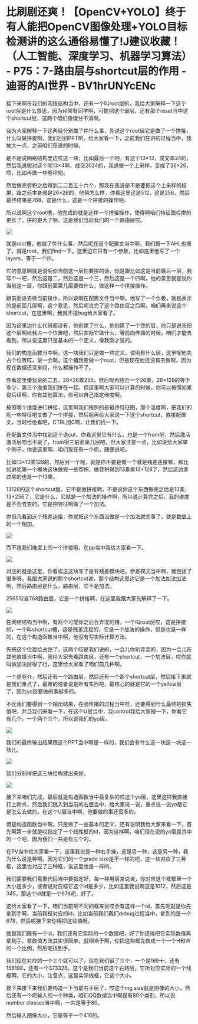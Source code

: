 # 比刷剧还爽！【OpenCV+YOLO】终于有人能把OpenCV图像处理+YOLO目标检测讲的这么通俗易懂了!J建议收藏！（人工智能、深度学习、机器学习算法） - P75：7-路由层与shortcut层的作用 - 迪哥的AI世界 - BV1hrUNYcENc

接下来啊在我们的网络结构当中，还有一个叫root层的，我给大家解释一下这个root层是什么意思，因为经常有同学啊，可能把这个弱层，还有那个reset当中这个shortcut层，这两个咱们傻傻分不清啊。

我为大家解释一下这两层分别做了件什么事，先说这个root层它是做了一个拼接，什么叫做拼接啊，我们回到PPT啊，给大家看一下，之前我们在讲的过程当中，我放大一点，之前咱们在说的时候。

是不是说网络结构里边哎这一块，比如最后一个吧，有这个13×13，成交率24的，然后我说呢对这个呃13×4啊，成交2024的，我说做一个上采样，变成了26×26，哎，比如再做一些卷积吧。

然后做完卷积之后得到二二百五十六个，那现在我说是不是要把这个上采样的结果，跟之前本身就是26×26的，他俩怎么样，你看这里这是512，这是256，然后最终结果是768，这是什么，这是一个拼接的操作吧。

所以说啊这个root槽，他完成的就是这样一个拼接操作，使得啊咱们特征图哎拼的更长了，拼的更大了啊，这是我们当前我们的一个路由层哎。



![](img/8f115558b790696e45884f111fe2892c_1.png)

就是root槽，他做了件什么事，然后呢在这个配置文当中啊，我们搜一下AHL也搜了，就是root，我们find一下，这里边它只有一个参数，比如这里他写了一个layers，等于一个四。

它的意思啊就是说呃你当前这一层你要拼的话，你是跟比如这是当前最后一层，我写个一吧，然后这是二，然后这是一个三，然后这是一个四啊，他的意思就是说你当前这一层，你跟前面第几层要做什么，做这样一个拼接操作。

跟前面谁去做当前操作，所以说啊在配置文件当中啊，他写了一个负极，就是表示的是前面几层啊，这个意思，然后呢说完了这个路由层之后啊，咱们再来说这个shortcut，在这里啊，我就不提bug给大家看了。

因为这里边什么代码都没有，他创建了什么，他创建了一个空的层，他只是说先把这个层啊给我占一个位置吧，然后实际它做什么，等前向传播的时候，咱们才能去看到，所以说这里只是基本的一个定义，像我刚才说的。

我们的构造函数当中啊，这一块我们只是做一些定义，说明有什么层，这里呢他先占个位置哎，说一会啊，这个槽我要做一个root，但是现在他还没有去做啊，因为现在数据还没来哎，什么都操作不了。

你看这里像我说的二五，26×26乘256，然后呢再结合一个26乘，26×128的等于多少，第三个维度我们拼在一起，但这里啊大家可以计算的时候，你可以按照如果说后续啊，你有其他算法，你可以自己指定维度啊。

按照哪个维度进行拼接，这里啊我们按照的是最终特征图，那个温度啊，把我们的呃一些特征吧又做了一个拼接，然后呢再给大家说一下这个shortcut，直接配置文，当时给他看吧，CTRL加C啊，让我们找一下。

在配置文件当中找到这个说cut，你看这里它有什么，也是一个from吧，然后激活激活层咱也不说了，from得三前面第几层吧，但大家注意一点，比如说给大家举个例子，你说这里啊，咱们现在有一个呃，随便说吧。

比如13×13乘128的，然后另一个呢，就是你不要是做一个就是残差连接嘛，那比如说呃第一个模块这块做完一些卷积，做卷积得到13乘乘13×128了，然后这边拿过来的也是一个13乘。

13128的这个shortcut层，它不是做拼接啊，不是说你这个东西做完之后是13乘，13×256了，它是什么，它就是一个加法的操作啊，所以说计算完之后，我的维度是不会去变的，它是把特征啊做了一个加法。

你但凡看到这个残差连接，你就把这个东西当做是一个加法就完事了，就是数值上的一个相加。

![](img/8f115558b790696e45884f111fe2892c_3.png)

而不是我们维度上的一个拼接哦，在pp当中我给大家看一下。

![](img/8f115558b790696e45884f111fe2892c_5.png)

对应的就是这里，你看诶这这块写了是有残差模块吧，参差模式当中啊，就包括了很多呀，我跟大家说的那个shortcut诶，那个结构这里边它是一个加法加法加法啊，然后路由层是什么，路由层，它不是加法。

256512变768路由层，它是一个拼接啊，在这里我跟大家先解释了一下。

![](img/8f115558b790696e45884f111fe2892c_7.png)

在网络结构当中啊，有两个可能你之后会弄混的槽，一个叫root层哎，这是拼接的，一个叫shortcut槽，这是残差连接的，它是一个加法的操作，但是也是一样的，在这个构造函数当中啊，他没有写实际计算方法。

先把这个位置给占住了，这两个哎是我们说的，一会儿你别弄混的，因为一会儿在其他直播当中啊，我给大家去看路由层，还有一个shortcut，一个加法层，哎你就叫做加法层得了行，这里给大家看了咱们前几种啊。

一个是卷介，然后还有一个路由层，然后还有一个那个shortcut层，然后接下来就是我们重点了，最难的或者说是所有东西吧，最核心的就是它的一个yellow层了，因为yo层要做的事挺多的。

不光我们要得到一个输出结果，在强传播的过程当中哇，还要得到什么最终的损失值吧，并且我们来看一下，在这个U层当中，我control我给大家搜一下，你看它有几个，一个两个三个，所以说我们的yo层。



![](img/8f115558b790696e45884f111fe2892c_9.png)

我们的最终输出结果跟这个PPT当中啊是一样的，我们会有什么这一块这一块这一块儿。

![](img/8f115558b790696e45884f111fe2892c_11.png)

我们分别得把这三块给构建出来好。

![](img/8f115558b790696e45884f111fe2892c_13.png)

接下来咱们完成，最后就是构造函数当中最复杂的哎这个yo层，这里这样我直接打上断点，然后我们跳入到当前的右层当中，给大家说一说，重点说一说yo层它是怎么去做的，在这个U层当中啊，他要做的事还蛮多的。

但是构造函数当中啊，只是做了一些基本的定义，还有说明我给大家来看一下，首先啊第一步就是哎指定了一个线性框的id，因为这样啊，咱们现在说的yo层是其中的一个吧，因为我们一共是有三个的。

在PV当中给大家看一下，这里我说是一种右手操，这是另一种，这是另一种，我为什么说是种啊，因为它们的一个grade size是不一样的吧，这一块对应了三种框，这里也对应了三种框，诶这里也是一样的。

我们需要我们需要代码当中要指定好，每一种用层来说诶，你对应这个框框里一个大小是多少，或者说对应框它这个id是多少，比如这里我说啊这是1012，然后这是345，那这个id就是一个678吧，好了。

这给大家看了一下，咱们当前啊不同的框来说哎会有这样一个id，首先呢就是你先拿到手啊，当前我框对应的id，比如当前我们我们debug过程当中，拿到的是一个678，然后呢接下来你得把这些值啊。

就是我们既有一个id，我们还有它实际的一个数值吧，好了你还得把它实际数值再拿到手，拿数值方法其实很简单，就相当于啊，你把这些框先做成一个一个H和W的一个比例，然后呢找到手。

我们现在对应的一个三个就可以了，现在我们留了三个，一个是169十，还有156198，还有一个373326，这个是我们当前这个右路层，它所对应实际的一个线框啊，它的大小，注意点，这是实际线框，它这个大小。

接下来接下来我们要构造一下当前右手层了，哎这个mg size就是图像的大小，然后还有一个呃输入的一个种类，咱们QQ数据当中啊是有80个类别，所以说number classes当中啊，一共是等于80。

然后输入图像大小，它是等于一个416的。